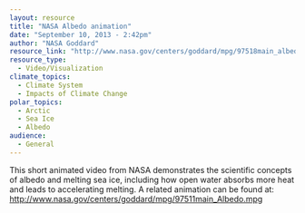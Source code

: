 ```yaml
---
layout: resource
title: "NASA Albedo animation"
date: "September 10, 2013 - 2:42pm"
author: "NASA Goddard"
resource_link: "http://www.nasa.gov/centers/goddard/mpg/97518main_albedoCU.mpg"
resource_type:
  - Video/Visualization
climate_topics:
  - Climate System
  - Impacts of Climate Change
polar_topics:
  - Arctic
  - Sea Ice
  - Albedo
audience:
  - General
---
```


This short animated video from NASA demonstrates the scientific concepts of albedo and melting sea ice, including how open water absorbs more heat and leads to accelerating melting.  A related animation can be found at:                           http://www.nasa.gov/centers/goddard/mpg/97511main_Albedo.mpg